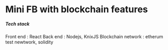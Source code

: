 # Mini FB with blockchain features


##### Tech stack
Front end : React
Back end : Nodejs, KnixJS
Blockchain network : etherum test newtwork, solidity
